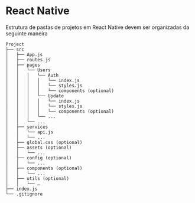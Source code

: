# React Native
 
 Estrutura de pastas de projetos em React Native devem ser organizadas da seguinte maneira
 
 ```
 Project
├── src
│   ├── App.js
│   ├── routes.js
│   ├── pages
│   │   └── Users
│   │   │   └── Auth
│   │   │   │   └── index.js
│   │   │   │   └── styles.js
│   │   │   │   └── components (optional) 
│   │   │   └── Update
│   │   │   │   └── index.js
│   │   │   │   └── styles.js
│   │   │   │   └── components (optional) 
│   │   │   └── ...
│   │   └── ...
│   ├── services
│   │   └── api.js
│   │   └── ... 
│   ├── global.css (optional)  
│   ├── assets (optional)
│   │   └── ...
│   ├── config (optional)
│   │   └── ...
│   ├── components (optional)
│   │   └── ...
│   ├── utils (optional)
│   │   └── …
├── index.js
└── .gitignore

 ```
